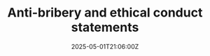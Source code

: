 ---
title: Anti-bribery and ethical conduct statements
linkTitle: Anti-bribery and ethical conduct statements
date: '2025-05-01T21:06:00Z'
weight: 1
description: No content
draft: false
ref: anti-bribery-and-ethical-conduct-statements
---